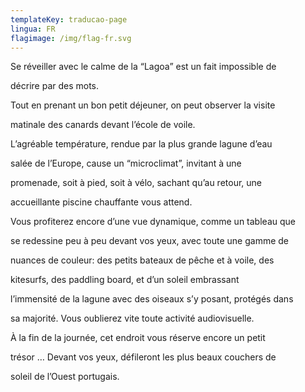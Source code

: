 ```yaml
---
templateKey: traducao-page
lingua: FR
flagimage: /img/flag-fr.svg
---
```


Se réveiller avec le calme de la “Lagoa” est un fait impossible de

décrire par des mots.

Tout en prenant un bon petit déjeuner, on peut observer la visite

matinale des canards devant l’école de voile.

L’agréable température, rendue par la plus grande lagune d’eau

salée de l’Europe, cause un “microclimat”, invitant à une

promenade, soit à pied, soit à vélo, sachant qu’au retour, une

accueillante piscine chauffante vous attend.

Vous profiterez encore d’une vue dynamique, comme un tableau que

se redessine peu à peu devant vos yeux, avec toute une gamme de

nuances de couleur: des petits bateaux de pêche et à voile, des

kitesurfs, des paddling board, et d’un soleil embrassant

l’immensité de la lagune avec des oiseaux s’y posant, protégés dans

sa majorité. Vous oublierez vite toute activité audiovisuelle.

À la fin de la journée, cet endroit vous réserve encore un petit

trésor … Devant vos yeux, défileront les plus beaux couchers de

soleil de l’Ouest portugais.
